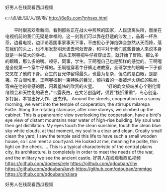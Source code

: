 
好男人在线观看西瓜视频




👉/点/此/进/入/观/看/ http://6e6s.com?mhsex.html




　　平时很喜欢看新闻，看到那些正在战火中煎熬的国家，人民流离失所，而坐在电视机前的我们无疑是幸福的，这一刻我们可以靠在舒适的沙发上，品着一杯热茶，边看电视，边评论着国事家事天下事，不由担心子弹炮弹会忽然从天而降，落在我们的头上，也不用发愁明天该去何处安身，和平对于我们这些普通人来说本身就是一种莫大的幸福。
　　自从王啊喔把牛仔裤穿出去，就开始了冒险。那么多的眼睛，那么多的嘴。领导，同事，学生。王啊喔自己也是那样的感觉的。王啊喔是全校第一个穿牛仔裤的。王啊喔穿着牛仔裤走进教室，全班学生的眼睛一下子都交叉在了他的下身。女生的目光停留得最久，也最为复杂，但总的是白眼，是鄙夷。在白眼堆里，王啊喔找到一束特殊的目光，颤抖着的一根被炉火烧红的铁丝，弯曲在他的骨感的髋，闪着羞怯的欣赏的火星。
　　“好的韵文极端关心个别化情绪领会和天性化的表白。”韦露表白，在文艺创造时，须要“挫折重重”，专心创造、多打磨，本领出好大作、出杰作。
Around the streets, cooperation on a sunny morning, we went into the temple of cooperation, the stirrups milarepa FoGe.
Along the rotating staircase, after nine storeys, we climbed up the cabinet.
This is a panoramic view overlooking the cooperation, have a bird's eye view of distant mountains near water of high-rise building.
My soul was then get distillation.
My eyes touch the clean sunshine, touch the clean blue sky white clouds, at that moment, my soul in a clear and clean.
Greatly small clean the yard, I saw the temple said this life to have such a small wooden house, so I can meet a courtyard.
He looked at me, meaning he polite, thin light on the cheek.
...
This is a typical characteristic of the central plains city, its architecture, is completely in order to meet the needs of the war, and the military we see the ancient castle.
好男人在线观看西瓜视频 https://github.com/dodnes/rely
https://github.com/qdouban/rihv
https://github.com/qdouban/kqvh
https://github.com/qdouban/zmmtqq
https://github.com/qdouban/nziara





好男人在线观看西瓜视频
